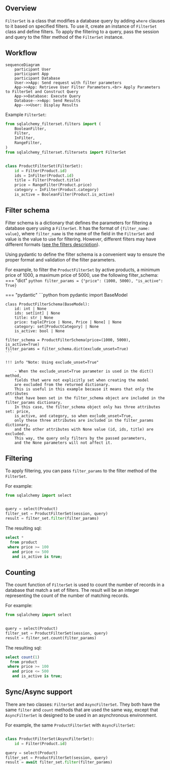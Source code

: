 ## Overview

`FilterSet` is a class that modifies a database query by adding `where` clauses to it based on specified filters.
To use it, create an instance of `FilterSet` class and define filters.
To apply the filtering to a query, pass the session and query to the filter method of the `FilterSet` instance.

## Workflow

``` mermaid
sequenceDiagram
    participant User
    participant App
    participant Database
    User->>App: Send request with filter parameters
    App->>App: Retrieve User Filter Parameters.<br> Apply Parameters to FilterSet and Construct Query
    App->>Database: Execute Query
    Database-->>App: Send Results
    App-->>User: Display Results
```

Example `FilterSet`:
```python
from sqlalchemy_filterset.filters import (
    BooleanFilter,
    Filter,
    InFilter,
    RangeFilter,
)
from sqlalchemy_filterset.filtersets import FilterSet


class ProductFilterSet(FilterSet):
    id = Filter(Product.id)
    ids = InFilter(Product.id)
    title = Filter(Product.title)
    price = RangeFilter(Product.price)
    category = InFilter(Product.category)
    is_active = BooleanFilter(Product.is_active)

```

## Filter schema
Filter schema is a dictionary that defines the parameters for filtering a database query using a `FilterSet`.
It has the format of `{filter_name: value}`, where `filter_name` is the name of the field in
the `FilterSet` and value is the value to use for filtering.
However, different filters may have different formats ([see the filters description](/sqlalchemy-filterset/filters/)).

Using pydantic to define the filter schema is a convenient way to ensure the proper format and validation of the filter parameters.




For example, to filter the `ProductFilterSet` by active products, a minimum price of 1000, a maximum price of 5000, use the following filter_schema:
=== "dict"
    ```python
    filter_params = {"price": (1000, 5000), "is_active": True}
    ```

=== "pydantic"
    ```python
    from pydantic import BaseModel


    class ProductFilterSchema(BaseModel):
        id: int | None
        ids: set[int] | None
        title: str | None
        price: tuple[Price | None, Price | None] | None
        category: set[ProductCategory] | None
        is_active: bool | None

    filter_schema = ProductFilterSchema(price=(1000, 5000), is_active=True)
    filter_params = filter_schema.dict(exclude_unset=True)
    ```

    !!! info "Note: Using exclude_unset=True"

        - When the exclude_unset=True parameter is used in the dict() method,
        fields that were not explicitly set when creating the model
        are excluded from the returned dictionary.
        This is useful in this example because it means that only the attributes
        that have been set in the filter_schema object are included in the filter_params dictionary.
        In this case, the filter_schema object only has three attributes set: price,
        is_active, and category, so when exclude_unset=True,
        only these three attributes are included in the filter_params dictionary,
        and the other attributes with None value (id, ids, title) are excluded.
        This way, the query only filters by the passed parameters,
        and the None parameters will not affect it.

## Filtering
To apply filtering, you can pass `filter_params` to the filter method of the `FilterSet`.

For example:
```python
from sqlalchemy import select


query = select(Product)
filter_set = ProductFilterSet(session, query)
result = filter_set.filter(filter_params)
```
The resulting sql:
```sql
select *
  from product
 where price >= 100
   and price <= 500
   and is_active is true;
```

## Counting
The count function of `FilterSet` is used to count the number of records in a database that match a set of filters.
The result will be an integer representing the count of the number of matching records.

For example:
```python
from sqlalchemy import select


query = select(Product)
filter_set = ProductFilterSet(session, query)
result = filter_set.count(filter_params)
```
The resulting sql:
```sql
select count(1)
  from product
 where price >= 100
   and price <= 500
   and is_active is true;
```

## Sync/Async support

There are two classes: `FilterSet` and `AsyncFilterSet`.
They both have the same `filter` and `count` methods that are used the same way, except that
`AsyncFilterSet` is designed to be used in an asynchronous environment.

For example, the same `ProductFilterSet` with `AsyncFilterSet`:
```python

class ProductFilterSet(AsyncFilterSet):
    id = Filter(Product.id)

query = select(Product)
filter_set = ProductFilterSet(session, query)
result = await filter_set.filter(filter_params)
```
